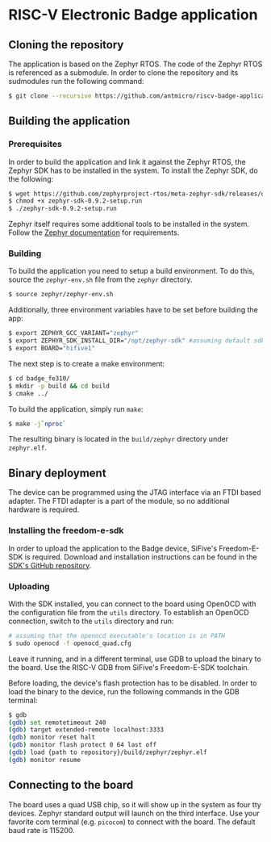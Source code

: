 # RISC-V Electronic Badge application

## Cloning the repository

The application is based on the Zephyr RTOS. The code of the Zephyr RTOS is referenced as a submodule.
In order to clone the repository and its sudmodules run the following command:

```sh
$ git clone --recursive https://github.com/antmicro/riscv-badge-application.git
```

## Building the application

### Prerequisites

In order to build the application and link it against the Zephyr RTOS, the Zephyr SDK has to be installed in the system.
To install the Zephyr SDK, do the following:

```sh
$ wget https://github.com/zephyrproject-rtos/meta-zephyr-sdk/releases/download/0.9.2/zephyr-sdk-0.9.2-setup.run
$ chmod +x zephyr-sdk-0.9.2-setup.run
$ ./zephyr-sdk-0.9.2-setup.run
```

Zephyr itself requires some additional tools to be installed in the system. Follow the [Zephyr documentation](http://docs.zephyrproject.org/getting_started/installation_linux.html) for requirements.

### Building

To build the application you need to setup a build environment.
To do this, source the `zephyr-env.sh` file from the `zephyr` directory.
```sh
$ source zephyr/zephyr-env.sh
```
Additionally, three environment variables have to be set before building the app:

```sh
$ export ZEPHYR_GCC_VARIANT="zephyr"
$ export ZEPHYR_SDK_INSTALL_DIR="/opt/zephyr-sdk" #assuming default sdk install directory
$ export BOARD="hifive1"
```

The next step is to create a make environment:
```sh
$ cd badge_fe310/
$ mkdir -p build && cd build
$ cmake ../

```

To build the application, simply run `make`:

```sh
$ make -j`nproc`
```

The resulting binary is located in the `build/zephyr` directory under `zephyr.elf`.

## Binary deployment

The device can be programmed using the JTAG interface via an FTDI based adapter. The FTDI adapter is a part of the module, so no additional hardware is required.

### Installing the freedom-e-sdk

In order to upload the application to the Badge device, SiFive's Freedom-E-SDK is required.
Download and installation instructions can be found in the [SDK's GitHub repository](https://github.com/sifive/freedom-e-sdk).

### Uploading

With the SDK installed, you can connect to the board using OpenOCD with the configuration file from the `utils` directory.
To establish an OpenOCD connection, switch to the `utils` directory and run:

```sh
# assuming that the openocd executable's location is in PATH
$ sudo openocd -f openocd_quad.cfg
```

Leave it running, and in a different terminal, use GDB to upload the binary to the board.
Use the RISC-V GDB from SiFive's Freedom-E-SDK toolchain.

Before loading, the device's flash protection has to be disabled.
In order to load the binary to the device, run the following commands in the GDB terminal:
```sh
$ gdb
(gdb) set remotetimeout 240
(gdb) target extended-remote localhost:3333
(gdb) monitor reset halt
(gdb) monitor flash protect 0 64 last off
(gdb) load {path to repository}/build/zephyr/zephyr.elf
(gdb) monitor resume
```

## Connecting to the board

The board uses a quad USB chip, so it will show up in the system as four tty devices.
Zephyr standard output will launch on the third interface.
Use your favorite com terminal (e.g. `picocom`) to connect with the board.
The default baud rate is 115200.
